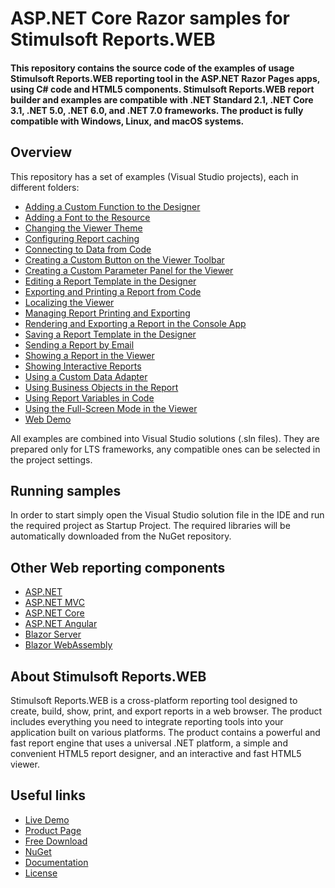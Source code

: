 # ASP.NET Core Razor samples for Stimulsoft Reports.WEB

#### This repository contains the source code of the examples of usage Stimulsoft Reports.WEB reporting tool in the ASP.NET Razor Pages apps, using C# code and HTML5 components. Stimulsoft Reports.WEB report builder and examples are compatible with .NET Standard 2.1, .NET Core 3.1, .NET 5.0, .NET 6.0, and .NET 7.0 frameworks. The product is fully compatible with Windows, Linux, and macOS systems.

## Overview
This repository has a set of examples (Visual Studio projects), each in different folders:
* [Adding a Custom Function to the Designer](https://github.com/stimulsoft/Samples-Reports.WEB-for-ASP.NET-Razor/tree/main/Adding%20a%20Custom%20Function%20to%20the%20Designer)
* [Adding a Font to the Resource](https://github.com/stimulsoft/Samples-Reports.WEB-for-ASP.NET-Razor/tree/main/Adding%20a%20Font%20to%20the%20Resource)
* [Changing the Viewer Theme](https://github.com/stimulsoft/Samples-Reports.WEB-for-ASP.NET-Razor/tree/main/Changing%20the%20Viewer%20Theme)
* [Configuring Report caching](https://github.com/stimulsoft/Samples-Reports.WEB-for-ASP.NET-Razor/tree/main/Configuring%20Report%20caching)
* [Connecting to Data from Code](https://github.com/stimulsoft/Samples-Reports.WEB-for-ASP.NET-Razor/tree/main/Connecting%20to%20Data%20from%20Code)
* [Creating a Custom Button on the Viewer Toolbar](https://github.com/stimulsoft/Samples-Reports.WEB-for-ASP.NET-Razor/tree/main/Creating%20a%20Custom%20Button%20on%20the%20Viewer%20Toolbar)
* [Creating a Custom Parameter Panel for the Viewer](https://github.com/stimulsoft/Samples-Reports.WEB-for-ASP.NET-Razor/tree/main/Creating%20a%20Custom%20Parameter%20Panel%20for%20the%20Viewer)
* [Editing a Report Template in the Designer](https://github.com/stimulsoft/Samples-Reports.WEB-for-ASP.NET-Razor/tree/main/Editing%20a%20Report%20Template%20in%20the%20Designer)
* [Exporting and Printing a Report from Code](https://github.com/stimulsoft/Samples-Reports.WEB-for-ASP.NET-Razor/tree/main/Exporting%20and%20Printing%20a%20Report%20from%20Code)
* [Localizing the Viewer](https://github.com/stimulsoft/Samples-Reports.WEB-for-ASP.NET-Razor/tree/main/Localizing%20the%20Viewer)
* [Managing Report Printing and Exporting](https://github.com/stimulsoft/Samples-Reports.WEB-for-ASP.NET-Razor/tree/main/Managing%20Report%20Printing%20and%20Exporting)
* [Rendering and Exporting a Report in the Console App](https://github.com/stimulsoft/Samples-Reports.WEB-for-ASP.NET-Razor/tree/main/Rendering%20and%20Exporting%20a%20Report%20in%20the%20Console%20App)
* [Saving a Report Template in the Designer](https://github.com/stimulsoft/Samples-Reports.WEB-for-ASP.NET-Razor/tree/main/Saving%20a%20Report%20Template%20in%20the%20Designer)
* [Sending a Report by Email](https://github.com/stimulsoft/Samples-Reports.WEB-for-ASP.NET-Razor/tree/main/Sending%20a%20Report%20by%20Email)
* [Showing a Report in the Viewer](https://github.com/stimulsoft/Samples-Reports.WEB-for-ASP.NET-Razor/tree/main/Showing%20a%20Report%20in%20the%20Viewer)
* [Showing Interactive Reports](https://github.com/stimulsoft/Samples-Reports.WEB-for-ASP.NET-Razor/tree/main/Showing%20Interactive%20Reports)
* [Using a Custom Data Adapter](https://github.com/stimulsoft/Samples-Reports.WEB-for-ASP.NET-Razor/tree/main/Using%20a%20Custom%20Data%20Adapter)
* [Using Business Objects in the Report](https://github.com/stimulsoft/Samples-Reports.WEB-for-ASP.NET-Razor/tree/main/Using%20Business%20Objects%20in%20the%20Report)
* [Using Report Variables in Code](https://github.com/stimulsoft/Samples-Reports.WEB-for-ASP.NET-Razor/tree/main/Using%20Report%20Variables%20in%20Code)
* [Using the Full-Screen Mode in the Viewer](https://github.com/stimulsoft/Samples-Reports.WEB-for-ASP.NET-Razor/tree/main/Using%20the%20Full-Screen%20Mode%20in%20the%20Viewer)
* [Web Demo](https://github.com/stimulsoft/Samples-Reports.WEB-for-ASP.NET-Razor/tree/main/Web%20Demo)

All examples are combined into Visual Studio solutions (.sln files). They are prepared only for LTS frameworks, any compatible ones can be selected in the project settings.

## Running samples
In order to start simply open the Visual Studio solution file in the IDE and run the required project as Startup Project. The required libraries will be automatically downloaded from the NuGet repository.

## Other Web reporting components
* [ASP.NET](https://github.com/stimulsoft/Samples-Reports.WEB-for-ASP.NET)
* [ASP.NET MVC](https://github.com/stimulsoft/Samples-Reports.WEB-for-ASP.NET-MVC)
* [ASP.NET Core](https://github.com/stimulsoft/Samples-Reports.WEB-for-ASP.NET-Core)
* [ASP.NET Angular](https://github.com/stimulsoft/Samples-Reports.WEB-for-ASP.NET-Angular)
* [Blazor Server](https://github.com/stimulsoft/Samples-Reports.WEB-for-Blazor-Server)
* [Blazor WebAssembly](https://github.com/stimulsoft/Samples-Reports.WEB-for-Blazor-WebAssembly)

## About Stimulsoft Reports.WEB
Stimulsoft Reports.WEB is a cross-platform reporting tool designed to create, build, show, print, and export reports in a web browser. The product includes everything you need to integrate reporting tools into your application built on various platforms. The product contains a powerful and fast report engine that uses a universal .NET platform, a simple and convenient HTML5 report designer, and an interactive and fast HTML5 viewer.

## Useful links
* [Live Demo](http://demo.stimulsoft.com/#Net)
* [Product Page](https://www.stimulsoft.com/en/products/reports-web)
* [Free Download](https://www.stimulsoft.com/en/downloads)
* [NuGet](https://www.nuget.org/packages/Stimulsoft.Reports.Web.NetCore)
* [Documentation](https://www.stimulsoft.com/en/documentation/online/programming-manual/reports_web_asp_net_core_razor.htm)
* [License](LICENSE.md)
